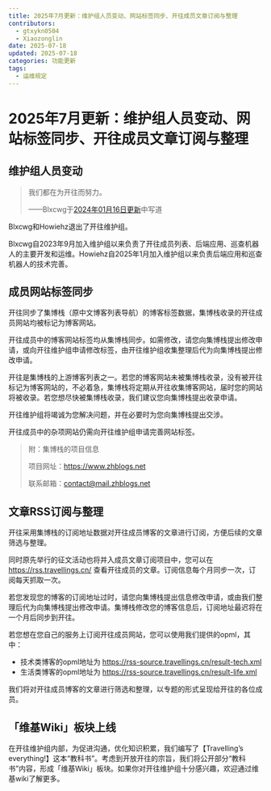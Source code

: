 ```yaml
---
title: 2025年7月更新：维护组人员变动、网站标签同步、开往成员文章订阅与整理
contributors:
  - gtxykn0504
  - Xiaozonglin
date: 2025-07-18
updated: 2025-07-18
categories: 功能更新
tags:
  - 运维规定 
---
```


# 2025年7月更新：维护组人员变动、网站标签同步、开往成员文章订阅与整理

## 维护组人员变动

> 我们都在为开往而努力。
>
> ——Blxcwg于[2024年01月16日更新](https://travellings.cn//en_US/blog/20240116.html)中写道

Blxcwg和Howiehz退出了开往维护组。

Blxcwg自2023年9月加入维护组以来负责了开往成员列表、后端应用、巡查机器人的主要开发和运维。Howiehz自2025年1月加入维护组以来负责后端应用和巡查机器人的技术完善。

## 成员网站标签同步

开往同步了集博栈（原中文博客列表导航）的博客标签数据，集博栈收录的开往成员网站均被标记为博客网站。

开往成员中的博客网站标签均从集博栈同步。如需修改，请您向集博栈提出修改申请，或向开往维护组申请修改标签，由开往维护组收集整理后代为向集博栈提出修改申请。

开往是集博栈的上游博客列表之一。若您的博客网站未被集博栈收录，没有被开往标记为博客网站的，不必着急，集博栈将定期从开往收集博客网站，届时您的网站将被收录。若您想尽快被集博栈收录，我们建议您向集博栈提出收录申请。

开往维护组将竭诚为您解决问题，并在必要时为您向集博栈提出交涉。

开往成员中的杂项网站仍需向开往维护组申请完善网站标签。

> 附：集博栈的项目信息
>
> 项目网址：https://www.zhblogs.net
>
> 联系邮箱：contact@mail.zhblogs.net

## 文章RSS订阅与整理

开往采用集博栈的订阅地址数据对开往成员博客的文章进行订阅，方便后续的文章筛选与整理。

同时原先举行的征文活动也将并入成员文章订阅项目中，您可以在 https://rss.travellings.cn/ 查看开往成员的文章。订阅信息每个月同步一次，订阅每天抓取一次。

若您发现您的博客的订阅地址过时，请您向集博栈提出信息修改申请，或由我们整理后代为向集博栈提出修改申请。集博栈修改您的博客信息后，订阅地址最迟将在一个月后同步到开往。

若您想在您自己的服务上订阅开往成员网站，您可以使用我们提供的opml，其中：

- 技术类博客的opml地址为 https://rss-source.travellings.cn/result-tech.xml
- 生活类博客的opml地址为 https://rss-source.travellings.cn/result-life.xml

我们将对开往成员博客的文章进行筛选和整理，以专题的形式呈现给开往的各位成员。

## 「维基Wiki」板块上线

在开往维护组内部，为促进沟通，优化知识积累，我们编写了【Travelling’s everything!】这本“教科书”。考虑到开放开往的宗旨，我们将公开部分“教科书”内容，形成「维基Wiki」板块。如果你对开往维护组十分感兴趣，欢迎通过维基wiki了解更多。
